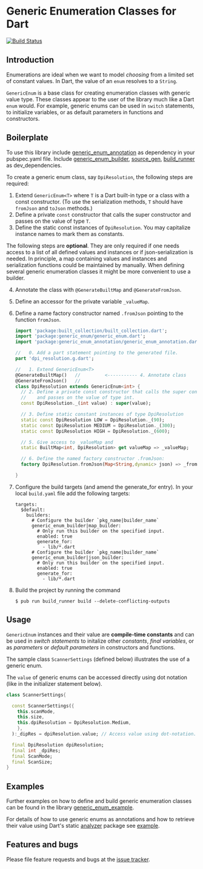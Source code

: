 # Generic Enumeration Classes for Dart
[![Build Status](https://travis-ci.com/simphotonics/generic_enum.svg?branch=master)](https://travis-ci.com/simphotonics/generic_enum)

## Introduction

Enumerations are ideal when we want to model *choosing* from a limited set of constant values.
In Dart, the value of an `enum` resolves to a `String`.

`GenericEnum` is a base class for creating enumeration classes with generic value type.
These classes appear to the user of the library much like a Dart `enum` would.
For example, generic enums can be used in `switch` statements, to initialize variables, or as
default parameters in functions and constructors.

## Boilerplate

To use this library include [generic_enum_annotation] as dependency in your pubspec.yaml file.
Include [generic_enum_builder], [source_gen], [build_runner] as dev_dependencies.


To create a generic enum class, say `DpiResolution`, the following steps are required:
1. Extend `GenericEnum<T>` where `T` is a Dart built-in type or a class with a const        constructor.
   (To use the serialization methods, `T` should have `fromJson` and `toJson` methods.)
2. Define a private `const` constructor that calls the super constructor and passes on the value of type `T`.
3. Define the static const instances of `DpiResolution`. You may capitalize instance names to mark them as constants.

The following steps are **optional**. They are only required if one needs access to a list of all defined values
and instances or if json-serialization is needed.
In principle, a map containing values and instances and serialization functions could be
maintained by manually. When defining several generic enumeration classes it might be more convenient to
use a builder.

4. Annotate the class with `@GenerateBuiltMap` and `@GenerateFromJson`.
5. Define an accessor for the private variable `_valueMap`.
6. Define a name factory constructor named `.fromJson` pointing to the function `fromJson`.

   ```Dart
   import 'package:built_collection/built_collection.dart';
   import 'package:generic_enum/generic_enum.dart';
   import 'package:generic_enum_annotation/generic_enum_annotation.dart';

   //   0. Add a part statement pointing to the generated file.
   part 'dpi_resolution.g.dart';

   //   1. Extend GenericEnum<T>
   @GenerateBuiltMap()   //         <----------- 4. Annotate class
   @GenerateFromJson()   //
   class DpiResolution extends GenericEnum<int> {
     // 2. Define a private const constructor that calls the super constructor
     //    and passes on the value of type int.
     const DpiResolution._(int value) : super(value);

     // 3. Define static constant instances of type DpiResolution
     static const DpiResolution LOW = DpiResolution._(90);
     static const DpiResolution MEDIUM = DpiResolution._(300);
     static const DpiResolution HIGH = DpiResolution._(600);

     // 5. Give access to _valueMap and
     static BuiltMap<int, DpiResolution> get valueMap => _valueMap;

     // 6. Define the named factory constructor .fromJson:
     factory DpiResolution.fromJson(Map<String,dynamic> json) => _fromJson(json);

   }
   ```
7. Configure the build targets (and amend the generate_for entry).
   In your local `build.yaml` file add the following targets:
   ```Shell
   targets:
     $default:
       builders:
         # Configure the builder `pkg_name|builder_name`
         generic_enum_builder|map_builder:
           # Only run this builder on the specified input.
           enabled: true
           generate_for:
             - lib/*.dart
         # Configure the builder `pkg_name|builder_name`
         generic_enum_builder|json_builder:
           # Only run this builder on the specified input.
           enabled: true
           generate_for:
             - lib/*.dart
    ```

8. Build the project by running the command
   ```Shell
   $ pub run build_runner build --delete-conflicting-outputs
   ```

## Usage
`GenericEnum` instances and their value are **compile-time constants** and can be
used in *switch statements* to initalize other *constants*, *final variables*, or as *parameters* or *default parameters*
in constructors and functions.

The sample class `ScannerSettings` (defined below) illustrates the use of a generic enum.

The `value` of generic enums can be accessed directly using dot notation (like in the
initializer statement below).

```Dart
class ScannerSettings{

  const ScannerSettings({
    this.scanMode,
    this.size,
    this.dpiResolution = DpiResolution.Medium,
    },
  ):_dipRes = dpiResolution.value; // Access value using dot-notation.

  final DpiResolution dpiResolution;
  final int _dpiRes;
  final ScanMode;
  final ScanSize;
}
```

## Examples

Further examples on how to define and build generic enumeration classes can be found in the library [generic_enum_example].

For details of how to use generic enums as annotations and how to retrieve their value
using Dart's static [analyzer] package see [example].

## Features and bugs

Please file feature requests and bugs at the [issue tracker].

[issue tracker]: https://github.com/simphotonics/generic_enum/issues
[analyzer]: https://pub.dev/packages/analyzer
[source_gen]: https://pub.dev/packages/source_gen
[generic_enum_example]: ../generic_enum_example
[example]: example
[generic_enum_annotation]: https://pub.dev/packages/generic_enum_annotation
[generic_enum_builder]: https://pub.dev/packages/generic_enum_builder
[build_runner]: https://pub.dev/packages/build_runner